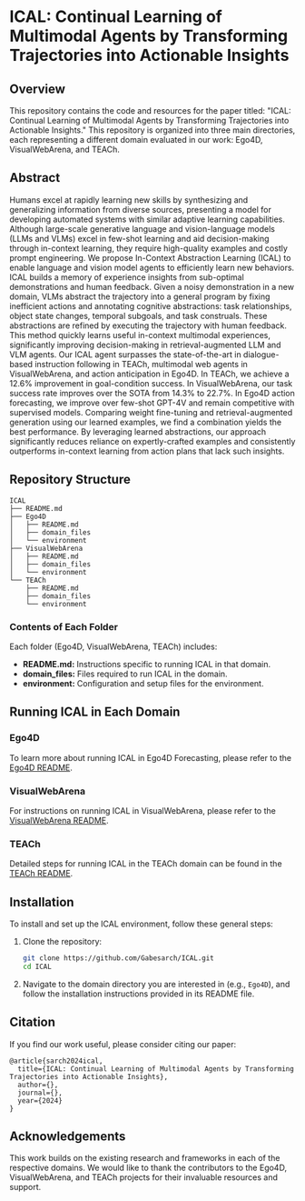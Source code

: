 # ICAL: Continual Learning of Multimodal Agents by Transforming Trajectories into Actionable Insights

## Overview
This repository contains the code and resources for the paper titled: "ICAL: Continual Learning of Multimodal Agents by Transforming Trajectories into Actionable Insights." This repository is organized into three main directories, each representing a different domain evaluated in our work: Ego4D, VisualWebArena, and TEACh.

## Abstract
Humans excel at rapidly learning new skills by synthesizing and generalizing information from diverse sources, presenting a model for developing automated systems with similar adaptive learning capabilities. Although large-scale generative language and vision-language models (LLMs and VLMs) excel in few-shot learning and aid decision-making through in-context learning, they require high-quality examples and costly prompt engineering. We propose In-Context Abstraction Learning (ICAL) to enable language and vision model agents to efficiently learn new behaviors. ICAL builds a memory of experience insights from sub-optimal demonstrations and human feedback. Given a noisy demonstration in a new domain, VLMs abstract the trajectory into a general program by fixing inefficient actions and annotating cognitive abstractions: task relationships, object state changes, temporal subgoals, and task construals. These abstractions are refined by executing the trajectory with human feedback. This method quickly learns useful in-context multimodal experiences, significantly improving decision-making in retrieval-augmented LLM and VLM agents. Our ICAL agent surpasses the state-of-the-art in dialogue-based instruction following in TEACh, multimodal web agents in VisualWebArena, and action anticipation in Ego4D. In TEACh, we achieve a 12.6% improvement in goal-condition success. In VisualWebArena, our task success rate improves over the SOTA from 14.3% to 22.7%. In Ego4D action forecasting, we improve over few-shot GPT-4V and remain competitive with supervised models. Comparing weight fine-tuning and retrieval-augmented generation using our learned examples, we find a combination yields the best performance. By leveraging learned abstractions, our approach significantly reduces reliance on expertly-crafted examples and consistently outperforms in-context learning from action plans that lack such insights.

## Repository Structure
```
ICAL
├── README.md
├── Ego4D
│   ├── README.md
│   ├── domain_files
│   └── environment
├── VisualWebArena
│   ├── README.md
│   ├── domain_files
│   └── environment
└── TEACh
    ├── README.md
    ├── domain_files
    └── environment
```

### Contents of Each Folder
Each folder (Ego4D, VisualWebArena, TEACh) includes:
- **README.md:** Instructions specific to running ICAL in that domain.
- **domain_files:** Files required to run ICAL in the domain.
- **environment:** Configuration and setup files for the environment.

## Running ICAL in Each Domain

### Ego4D
To learn more about running ICAL in Ego4D Forecasting, please refer to the [Ego4D README](Ego4D/README.md).

### VisualWebArena
For instructions on running ICAL in VisualWebArena, please refer to the [VisualWebArena README](VisualWebArena/README.md).

### TEACh
Detailed steps for running ICAL in the TEACh domain can be found in the [TEACh README](TEACh/README.md).

## Installation
To install and set up the ICAL environment, follow these general steps:

1. Clone the repository:
    ```bash
    git clone https://github.com/Gabesarch/ICAL.git
    cd ICAL
    ```

2. Navigate to the domain directory you are interested in (e.g., `Ego4D`), and follow the installation instructions provided in its README file.

## Citation
If you find our work useful, please consider citing our paper:
```
@article{sarch2024ical,
  title={ICAL: Continual Learning of Multimodal Agents by Transforming Trajectories into Actionable Insights},
  author={},
  journal={},
  year={2024}
}
```

## Acknowledgements
This work builds on the existing research and frameworks in each of the respective domains. We would like to thank the contributors to the Ego4D, VisualWebArena, and TEACh projects for their invaluable resources and support.
